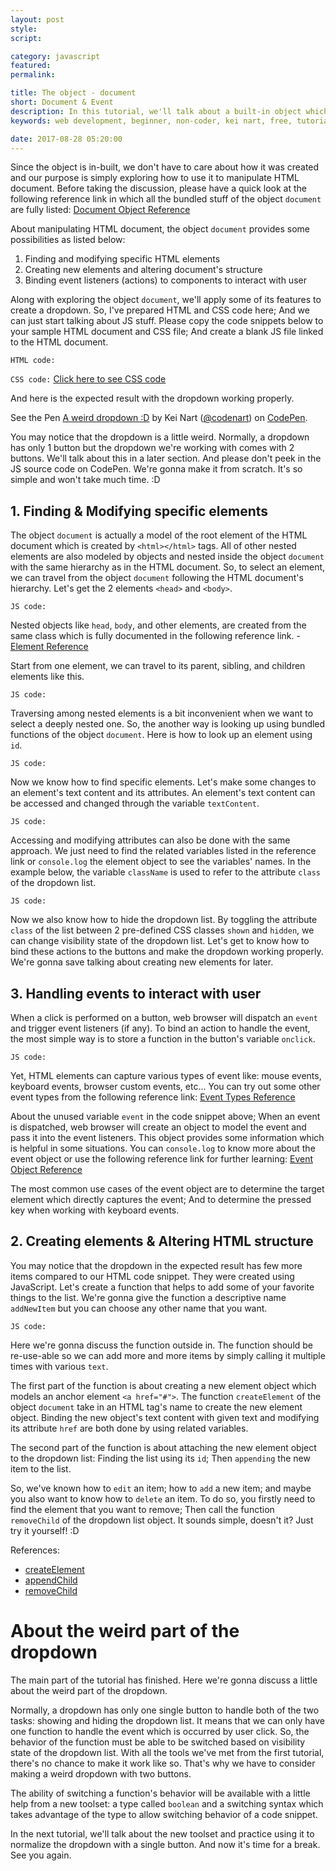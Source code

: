 ```yaml
---
layout: post
style:
script:

category: javascript
featured:
permalink:

title: The object - document
short: Document & Event
description: In this tutorial, we'll talk about a built-in object which allows manipulating HTML document; <br>And get to know how to make our webpages become interactive. <br>Let's start with the object - document.
keywords: web development, beginner, non-coder, kei nart, free, tutorial, coding, programming, code nart, javascript, object, dom, document object model, document, event

date: 2017-08-28 05:20:00
---
```


Since the object is in-built, we don't have to care about how it was created and
our purpose is simply exploring how to use it to manipulate HTML document. Before
taking the discussion, please have a quick look at the following reference link
in which all the bundled stuff of the object `document` are fully listed:
[Document Object Reference](https://www.w3schools.com/jsref/dom_obj_document.asp "ext")

About manipulating HTML document, the object `document` provides some
possibilities as listed below:

1. Finding and modifying specific HTML elements
2. Creating new elements and altering document's structure
3. Binding event listeners (actions) to components to interact with user

Along with exploring the object `document`, we'll apply some of its features to
create a dropdown. So, I've prepared HTML and CSS code here; And we can just
start talking about JS stuff. Please copy the code snippets below to your sample
HTML document and CSS file; And create a blank JS file linked to the HTML
document.

`HTML code:`
<script src="https://gist.github.com/codenart/ef2d53f28af5dc19d7b6f96edfbbbebe.js">
</script>

`CSS code:`
[Click here to see CSS code](https://gist.github.com/codenart/e35ac23245ec8d2d506c280cd6751ef2 "ext")

And here is the expected result with the dropdown working properly.

<p data-height="500" data-theme-id="light"
   data-slug-hash="LrQXGj" data-default-tab="result" data-user="codenart"
   data-embed-version="2" data-pen-title="A weird dropdown :D" class="codepen">
   See the Pen <a href="https://codepen.io/codenart/pen/LrQXGj/">A weird dropdown :D</a>
   by Kei Nart (<a href="https://codepen.io/codenart">@codenart</a>) on
   <a href="https://codepen.io">CodePen</a>.
</p>
<script async src="https://static.codepen.io/assets/embed/ei.js"></script>

You may notice that the dropdown is a little weird. Normally, a dropdown has only
1 button but the dropdown we're working with comes with 2 buttons. We'll talk
about this in a later section. And please don't peek in the JS source code on
CodePen. We're gonna make it from scratch. It's so simple and won't take much
time. :D

## 1. Finding & Modifying specific elements

The object `document` is actually a model of the root element of the HTML
document which is created by `<html></html>` tags. All of other nested elements
are also modeled by objects and nested inside the object `document` with the same
hierarchy as in the HTML document. So, to select an element, we can travel from
the object `document` following the HTML document's hierarchy. Let's get the 2
elements `<head>` and `<body>`.

`JS code:`
<script src="https://gist.github.com/codenart/657270bc00782b7f1a2d3b59b859c41b.js">
</script>

Nested objects like `head`, `body`, and other elements, are created from the same
class which is fully documented in the following reference link. -
[Element Reference](https://www.w3schools.com/jsref/dom_obj_all.asp "ext")

Start from one element, we can travel to its parent, sibling, and children
elements like this.

`JS code:`
<script src="https://gist.github.com/codenart/af4d7d421f7a2677d0bd0b7e9ebd7ab8.js">
</script>

Traversing among nested elements is a bit inconvenient when we want to select a
deeply nested one. So, the another way is looking up using bundled functions of
the object `document`. Here is how to look up an element using `id`.

`JS code:`
<script src="https://gist.github.com/codenart/5c3bd5136ef3e0074a93ddb29fc3786b.js">
</script>

Now we know how to find specific elements. Let's make some changes to an
element's text content and its attributes. An element's text content can be
accessed and changed through the variable `textContent`.

`JS code:`
<script src="https://gist.github.com/codenart/5aefa995ad4db72341142e857a06e35b.js">
</script>

Accessing and modifying attributes can also be done with the same approach. We
just need to find the related variables listed in the reference link or
`console.log` the element object to see the variables' names. In the example
below, the variable `className` is used to refer to the attribute `class` of the
dropdown list.

`JS code:`
<script src="https://gist.github.com/codenart/cc8882cafe26715010f90c794a28e3e0.js">
</script>

Now we also know how to hide the dropdown list. By toggling the attribute `class`
of the list between 2 pre-defined CSS classes `shown` and `hidden`, we can change
visibility state of the dropdown list. Let's get to know how to bind these
actions to the buttons and make the dropdown working properly. We're gonna save
talking about creating new elements for later.

## 3. Handling events to interact with user

When a click is performed on a button, web browser will dispatch an `event` and
trigger event listeners (if any). To bind an action to handle the event, the most
simple way is to store a function in the button's variable `onclick`.

`JS code:`
<script src="https://gist.github.com/codenart/a68864d2d46513e3b9bb96ccfc9b5029.js">
</script>

Yet, HTML elements can capture various types of event like: mouse events,
keyboard events, browser custom events, etc... You can try out some other event
types from the following reference link:
[Event Types Reference](https://www.w3schools.com/jsref/dom_obj_event.asp "ext")

About the unused variable `event` in the code snippet above; When an event is
dispatched, web browser will create an object to model the event and pass it into
the event listeners. This object provides some information which is helpful in
some situations. You can `console.log` to know more about the event object or use
the following reference link for further learning:
[Event Object Reference](https://www.w3schools.com/jsref/obj_events.asp "ext")

The most common use cases of the event object are to determine the target element
which directly captures the event; And to determine the pressed key when working
with keyboard events.

## 2. Creating elements & Altering HTML structure

You may notice that the dropdown in the expected result has few more items
compared to our HTML code snippet. They were created using JavaScript. Let's
create a function that helps to add some of your favorite things to the list.
We're gonna give the function a descriptive name `addNewItem` but you can choose
any other name that you want.

`JS code:`
<script src="https://gist.github.com/codenart/58c2120ccdc88ce9ceaab50c946728bc.js">
</script>

Here we're gonna discuss the function outside in. The function should be
re-use-able so we can add more and more items by simply calling it multiple times
with various `text`.

The first part of the function is about creating a new element object which
models an anchor element `<a href="#">`. The function `createElement` of the
object `document` take in an HTML tag's name to create the new element object.
Binding the new object's text content with given text and modifying its attribute
`href` are both done by using related variables.

The second part of the function is about attaching the new element object to the
dropdown list: Finding the list using its `id`; Then `appending` the new item to
the list.

So, we've known how to `edit` an item; how to `add` a new item; and maybe you
also want to know how to `delete` an item. To do so, you firstly need to find the
element that you want to remove; Then call the function `removeChild` of the
dropdown list object. It sounds simple, doesn't it? Just try it yourself! :D

References:

- [createElement](https://www.w3schools.com/jsref/met_document_createelement.asp "ext")
- [appendChild](https://www.w3schools.com/jsref/met_node_appendchild.asp "ext")
- [removeChild](https://www.w3schools.com/jsref/met_node_removechild.asp "ext")

# About the weird part of the dropdown

The main part of the tutorial has finished. Here we're gonna discuss a little
about the weird part of the dropdown.

Normally, a dropdown has only one single button to handle both of the two tasks:
showing and hiding the dropdown list. It means that we can only have one function
to handle the event which is occurred by user click. So, the behavior of the
function must be able to be switched based on visibility state of the dropdown
list. With all the tools we've met from the first tutorial, there's no chance to
make it work like so. That's why we have to consider making a weird dropdown with
two buttons.

The ability of switching a function's behavior will be available with a little
help from a new toolset: a type called `boolean` and a switching syntax which
takes advantage of the type to allow switching behavior of a code snippet.

In the next tutorial, we'll talk about the new toolset and practice using it to
normalize the dropdown with a single button. And now it's time for a break. See
you again.
